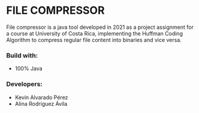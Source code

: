 # FILE COMPRESSOR
File compressor is a java tool developed in 2021 as a project assignment for a course at University of Costa Rica, implementing the Huffman Coding Algorithm to compress regular file content into binaries and vice versa.

### Build with:
- 100% Java

### Developers:
- Kevin Alvarado Pérez
- Alina Rodríguez Ávila
